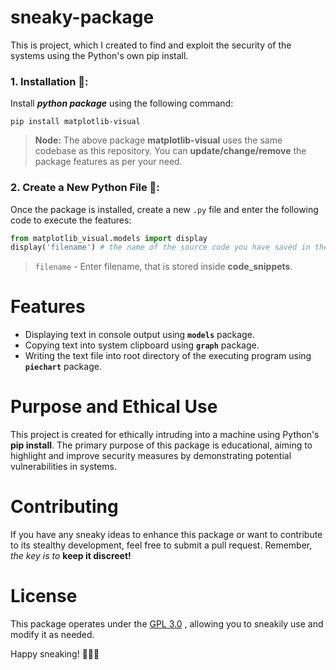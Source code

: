 # sneaky-package

This is project, which I created to find and exploit the security of the systems using the Python's own pip install.
### 1. Installation 🥸:

Install ***python package*** using the following command:

```
pip install matplotlib-visual
```
> **Node:** The above package **matplotlib-visual** uses the same codebase as this repository. You can **update/change/remove** the package features as per your need.

### 2. Create a New Python File 👀:

Once the package is installed, create a new `.py` file and enter the following code to execute the features:

```python
from matplotlib_visual.models import display
display('filename') # the name of the source code you have saved in the directory
```
> `filename` - Enter filename, that is stored inside **code_snippets**.

# Features

- Displaying text in console output using **`models`** package.
- Copying text into system clipboard using **`graph`** package.
- Writing the text file into root directory of the executing program using **`piechart`** package. 

# Purpose and Ethical Use
This project is created for ethically intruding into a machine using Python's **pip install**. The primary purpose of this package is educational, aiming to highlight and improve security measures by demonstrating potential vulnerabilities in systems.

# Contributing

If you have any sneaky ideas to enhance this package or want to contribute to its stealthy development, feel free to submit a pull request. Remember, *the key is to* **keep it discreet!**

# License

This package operates under the [GPL 3.0](https://www.gnu.org/licenses/gpl-3.0.en.html) , allowing you to sneakily use and modify it as needed.

Happy sneaking! 🕵️‍♂️🤫
